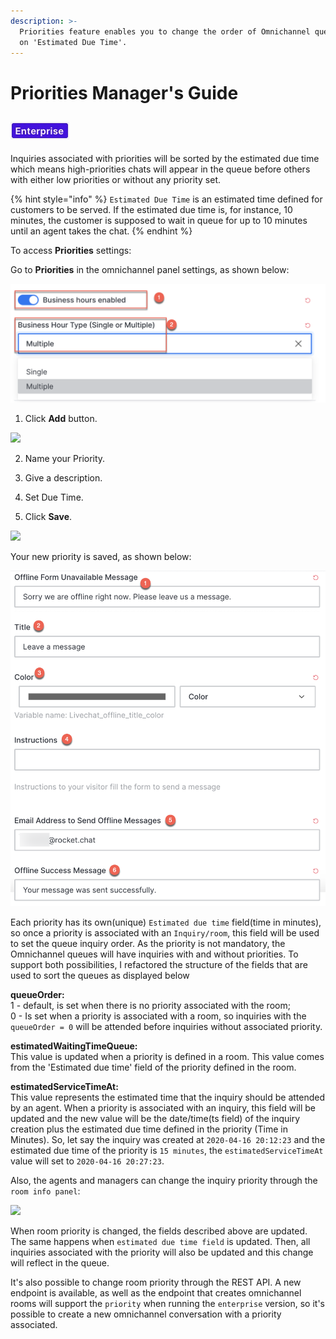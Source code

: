 ```yaml
---
description: >-
  Priorities feature enables you to change the order of Omnichannel queues based
  on 'Estimated Due Time'.
---
```


# Priorities Manager's Guide

##  ![](../../.gitbook/assets/2021-06-10_22-31-38%20%283%29%20%283%29%20%283%29%20%283%29%20%283%29%20%283%29%20%283%29%20%281%29.jpg) 

Inquiries associated with priorities will be sorted by the estimated due time which means high-priorities chats will appear in the queue before others with either low priorities or without any priority set.

{% hint style="info" %}
`Estimated Due Time` is an estimated time defined for customers to be served. If the estimated due time is, for instance, 10 minutes, the customer is supposed to wait in queue for up to 10 minutes until an agent takes the chat.
{% endhint %}

To access **Priorities** settings:

Go to **Priorities** in the omnichannel panel settings, as shown below:

![](../../.gitbook/assets/image%20%2849%29.png)

1. Click **Add** button.

![](../../.gitbook/assets/image%20%2848%29%20%281%29.png)

2. Name your Priority.

3. Give a description.  

4. Set Due Time.

5. Click **Save**.

![](../../.gitbook/assets/image%20%2847%29%20%281%29.png)

Your new priority is saved, as shown below:

![](../../.gitbook/assets/image%20%2852%29.png)

Each priority has its own\(unique\) `Estimated due time` field\(time in minutes\), so once a priority is associated with an `Inquiry/room`, this field will be used to set the queue inquiry order. As the priority is not mandatory, the Omnichannel queues will have inquiries with and without priorities. To support both possibilities, I refactored the structure of the fields that are used to sort the queues as displayed below

**queueOrder:**  
1 - default, is set when there is no priority associated with the room;  
0 - Is set when a priority is associated with a room, so inquiries with the `queueOrder = 0` will be attended before inquiries without associated priority.

**estimatedWaitingTimeQueue:**  
This value is updated when a priority is defined in a room. This value comes from the 'Estimated due time' field of the priority defined in the room.

**estimatedServiceTimeAt:**  
This value represents the estimated time that the inquiry should be attended by an agent.  When a priority is associated with an inquiry, this field will be updated and the new value will be the date/time\(ts field\) of the inquiry creation plus the estimated due time defined in the priority \(Time in Minutes\). So, let say the inquiry was created at `2020-04-16 20:12:23` and the estimated due time of the priority is `15 minutes`, the `estimatedServiceTimeAt` value will set to `2020-04-16 20:27:23`.

Also, the agents and managers can change the inquiry priority through the `room info panel`:

![](../../.gitbook/assets/p3.png)

When room priority is changed, the fields described above are updated. The same happens when `estimated due time field` is updated. Then, all inquiries associated with the priority will also be updated and this change will reflect in the queue.

It's also possible to change room priority through the REST API. A new endpoint is available, as well as the endpoint that creates omnichannel rooms will support the `priority` when running the `enterprise` version, so it's possible to create a new omnichannel conversation with a priority associated.

